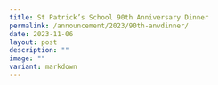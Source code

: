 ```yaml
---
title: St Patrick’s School 90th Anniversary Dinner
permalink: /announcement/2023/90th-anvdinner/
date: 2023-11-06
layout: post
description: ""
image: ""
variant: markdown
---
```

<p><a href="https://thepatriciansociety.org/event/90thanniversarydinner/"></a></p>